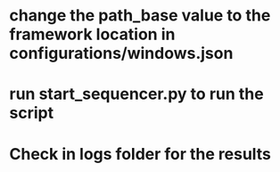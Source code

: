 # change the path_base value to the framework location in configurations/windows.json

# run start_sequencer.py to run the script

# Check in logs folder for the results

